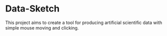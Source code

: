 # Data-Sketch
This project aims to create a tool for producing artificial scientific data with simple mouse moving and clicking. 
